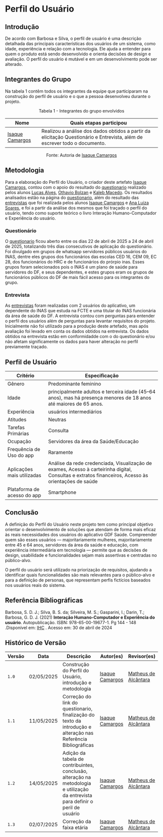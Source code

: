 # Perfil do Usuário 

## Introdução 

De acordo com Barbosa e Silva, o perfil de usuário é uma descrição detalhada das principais características dos usuários de um sistema, como idade, experiência e relação com a tecnologia. Ele ajuda a entender para quem o produto está sendo desenvolvido e orienta decisões de design e avaliação. O perfil do usuário é mutável e em um desenvolvimento pode ser alterado. 

## Integrantes do Grupo
    

Na tabela 1 contêm todos os integrantes da equipe que participaram na construção do perfil de usuário e o que a pessoa desenvolveu durante o projeto.

<p align="center">Tabela 1 - Integrantes do grupo envolvidos</p>
<div align="center">
    <table>
        <thead>
            <tr>
                <th>Nome</th>
                <th>Quais etapas participou</th>
            </tr>
        </thead>
        <tbody>
            <tr>
                <td><a href="https://github.com/isaqzin">Isaque Camargos</a></td>
                <td>Realizou a análise dos dados obtidos a partir da elicitação Questionário e Entrevista, além de escrever todo o documento.</td>
            </tr>
        </tbody>
    </table>
</div>

<p align="center">Fonte: Autoria de <a href="https://github.com/isaqzin">Isaque Camargos</a></p>

## Metodologia

Para a elaboração do Perfil do Usuário, o criador deste artefato [Isaque Camargos](https://github.com/isaqzin), contou com o apoio do resultado do [questionario](https://requisitos-de-software.github.io/2025.1-GDF-Saude/elicitacao/tecnicas/questionario/) realizado pelos alunos [Lucas Alves](https://github.com/LucasAlves71), [Othavio Bolzan](https://github.com/bolzanMGB) e [Kaleb Macedo](https://github.com/kalebmacedo). Os resultados analisados estão na página do [questionario](https://requisitos-de-software.github.io/2025.1-GDF-Saude/elicitacao/tecnicas/questionario/), além do resultado das [entrevistas](https://requisitos-de-software.github.io/2025.1-GDF-Saude/elicitacao/tecnicas/entrevista/) que foi realizada pelos alunos [Isaque Camargos](https://github.com/isaqzin) e [Ana Luiza Soares](https://github.com/Ana-Luiza-SC), e foi a partir da análise dos mesmos que foi traçado o perfil do usuário, tendo como suporte teórico o livro Interação Humano-Computador e Experiência do usuário. 

### Questionário

O [questionario](https://requisitos-de-software.github.io/2025.1-GDF-Saude/elicitacao/tecnicas/questionario/) ficou aberto entre os dias 22 de abril de 2025 a 24 de abril de 2025, totalizando três dias consecutivos de aplicação do questionário. Foi divulgado em grupos de whatsapp servidores públicos usuários do INAS, dentre eles grupos dos funcionários das escolas CED 16, CEM 09, EC 28, dos funcionários do HRC e de funcionários do prórpio inas. Esses grupos foram selecionados pois o INAS é um plano de saúde para servidores do DF, e seus dependentes,  e estes grupos eram os grupos de funcionários públicos do DF de mais fácil acesso para os integrantes do grupo.

### Entrevista 

As [entrevistas](https://requisitos-de-software.github.io/2025.1-GDF-Saude/elicitacao/tecnicas/entrevista/) foram realizadas com 2 usuários do aplicativo, um dependente do INAS que estuda na FCTE e uma titular do INAS funcionária da área de saúde do DF. A entrevista contou com perguntas para entender o perfil dos usuários além de perguntas para levantar requisitos do projeto. Inicialmente não foi utilizado para a produção deste artefado, mas após avaliação foi levado em conta os dados obtidos na entrevista.
Os dados obtidos na entrevista estão em conformidadde com o do questionário e/ou não afetam significamente os dados para haver alteração no perfil previamente traçado. 

## Perfil de Usuário 

| Critério              | Especificação                           |
|-----------------------|-------------------------------------------------------------------------|
|Gênero             | Predominante feminino|
| Idade             |  principalmente adultos e terceira idade (45–64 anos), mas há presença menores de 18 anos até maiores de 65 anos. |
| Experiência       | usuários intermediários |
| Atitudes          | Neutras |
| Tarefas Primárias | Consulta  |
| Ocupação | Servidores da área da Saúde/Educação  |
|Frequência de Uso do app| Raramente|
|Aplicações mais utilizadas| Análise da rede credenciada, Visualização de exames, Acesso à carteirinha digital, Consultas e extratos financeiros, Acesso às orientações de saúde |
|Plataforma de acesso do app| Smartphone |

## Conclusão 

A definição do Perfil do Usuário neste projeto tem como principal objetivo orientar o desenvolvimento de soluções que atendam de forma mais eficaz às reais necessidades dos usuários do aplicativo GDF Saúde. Compreender quem são esses usuários — majoritariamente mulheres, majoritariamente entre 45 e 64 anos, servidores da área da saúde e educação, com experiência intermediária em tecnologia — permite que as decisões de design, usabilidade e funcionalidades sejam mais assertivas e centradas no público-alvo.

O perfil do usuário será utilizado na priorização de requisitos, ajudando a identificar quais funcionalidades são mais relevantes para o público-alvo e para a definição de personas, que representam perfis fictícios baseados nos usuários reais do sistema.


## Referência Bibliográficas

Barbosa, S. D. J.; Silva, B. S. da; Silveira, M. S.; Gasparini, I.; Darin, T.; Barbosa, G. D. J. (2021) **Interação Humano-Computador e Experiência do usuário**. Autopublicação. ISBN: 978-65-00-19677-1. Pg 144 - 148 .Disponível em: [IHC](https://aprender3.unb.br/pluginfile.php/3096073/mod_resource/content/2/ihc-ux-%20Personas.pdf) . Acesso em: 30 de abril de 2024 

## Histórico de Versão

| Versão | Data          | Descrição                          | Autor(es)     |  Revisor(es)  |
| ------ | ------------- | ---------------------------------- | ------------- | ------------- |
| `1.0`  |  02/05/2025 |  Construção do Perfil do Usuário, introdução e metodologia | [Isaque Camargos](https://github.com/isaqzin)  | [Matheus de Alcântara](https://github.com/matheusdealcantara) |
| `1.1`  |  11/05/2025 |  Correção do link do questionario, finalização do texto da introdução e alteração nas Referência Bibliográficas | [Isaque Camargos](https://github.com/isaqzin)  | [Matheus de Alcântara](https://github.com/matheusdealcantara) |
| `1.2`  |  14/05/2025 |  Adição da tabela de contribuintes, conclusão, alteração na metodologia e utilização da entrevista para definir o peril de usuário| [Isaque Camargos](https://github.com/isaqzin)  | [Matheus de Alcântara](https://github.com/matheusdealcantara) |
| `1.3`  |  02/07/2025 | Correção da faixa etária| [Isaque Camargos](https://github.com/isaqzin)  | [Matheus de Alcântara](https://github.com/matheusdealcantara) |